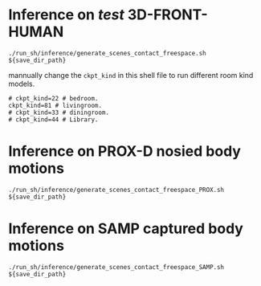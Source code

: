 # Inference on *test* 3D-FRONT-HUMAN

```
./run_sh/inference/generate_scenes_contact_freespace.sh ${save_dir_path}
```

mannually change the `ckpt_kind` in this shell file to run different room kind models.

```
# ckpt_kind=22 # bedroom.
ckpt_kind=81 # livingroom.
# ckpt_kind=33 # diningroom.
# ckpt_kind=44 # Library.
```

# Inference on PROX-D nosied body motions

```
./run_sh/inference/generate_scenes_contact_freespace_PROX.sh ${save_dir_path}
```

# Inference on SAMP captured body motions

```
./run_sh/inference/generate_scenes_contact_freespace_SAMP.sh ${save_dir_path}
```
